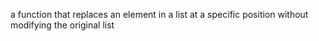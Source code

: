 a function that replaces an element in a list at a specific position without modifying the original list
